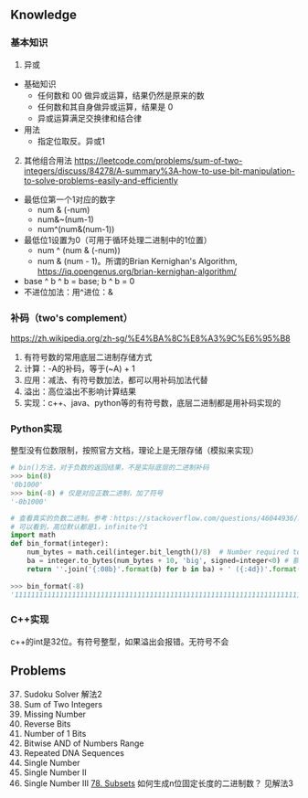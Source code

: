 ## Knowledge
### 基本知识
1. 异或
- 基础知识
  - 任何数和 00 做异或运算，结果仍然是原来的数
  - 任何数和其自身做异或运算，结果是 0
  - 异或运算满足交换律和结合律
- 用法
  - 指定位取反。异或1
2. 其他组合用法
https://leetcode.com/problems/sum-of-two-integers/discuss/84278/A-summary%3A-how-to-use-bit-manipulation-to-solve-problems-easily-and-efficiently
- 最低位第一个1对应的数字
  - num & (-num)
  - num&~(num-1)
  - num^(num&(num-1))
- 最低位1设置为0（可用于循环处理二进制中的1位置）
  - num ^ (num & (-num))
  - num & (num - 1)。所谓的Brian Kernighan's Algorithm, https://iq.opengenus.org/brian-kernighan-algorithm/
- base ^ b ^ b = base; b ^ b = 0
- 不进位加法：用^进位：&

### 补码（two's complement）
https://zh.wikipedia.org/zh-sg/%E4%BA%8C%E8%A3%9C%E6%95%B8
1. 有符号数的常用底层二进制存储方式
2. 计算：-A的补码，等于(~A) + 1
3. 应用：减法、有符号数加法，都可以用补码加法代替
4. 溢出：高位溢出不影响计算结果
5. 实现：c++、java、python等的有符号数，底层二进制都是用补码实现的


### Python实现
整型没有位数限制，按照官方文档，理论上是无限存储（模拟来实现）

```python
# bin()方法，对于负数的返回结果，不是实际底层的二进制补码
>>> bin(8)
'0b1000'
>>> bin(-8) # 仅是对应正数二进制，加了符号
'-0b1000'

# 查看真实的负数二进制。参考：https://stackoverflow.com/questions/46044936/bitwise-and-between-negative-and-positive-numbers
# 可以看到，高位默认都是1，infinite个1
import math
def bin_format(integer):
    num_bytes = math.ceil(integer.bit_length()/8)  # Number required to represent value.
    ba = integer.to_bytes(num_bytes + 10, 'big', signed=integer<0) # 额外输出高位的1
    return ''.join('{:08b}'.format(b) for b in ba) + ' ({:4d})'.format(integer)
    
>>> bin_format(-8)
'1111111111111111111111111111111111111111111111111111111111111111111111111111111111111000 (  -8)'
```

### C++实现
c++的int是32位。有符号整型，如果溢出会报错。无符号不会

## Problems
37. Sudoku Solver 解法2
371. Sum of Two Integers
268. Missing Number
190. Reverse Bits
191. Number of 1 Bits
201. Bitwise AND of Numbers Range
187. Repeated DNA Sequences
136. Single Number
137. Single Number II
260. Single Number III
[78. Subsets](https://leetcode.com/problems/subsets/)     如何生成n位固定长度的二进制数？  见解法3
